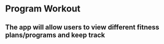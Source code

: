 # Program Workout

## The app will allow users to view different fitness plans/programs and keep track